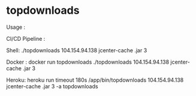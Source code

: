 # topdownloads

Usage :

CI/CD Pipeline :


Shell: ./topdownloads 104.154.94.138 jcenter-cache .jar 3

Docker : docker run topdownloads ./topdownloads 104.154.94.138 jcenter-cache .jar 3

Heroku: heroku run timeout 180s /app/bin/topdownloads 104.154.94.138 jcenter-cache .jar 3 -a topdownloads